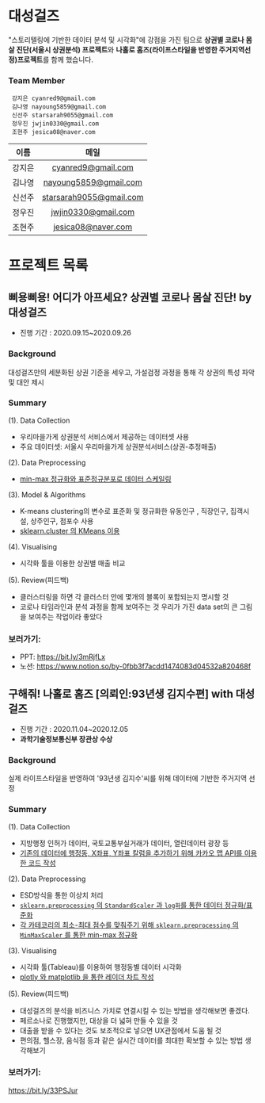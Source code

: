  # 대성걸즈
 "스토리텔링에 기반한 데이터 분석 및 시각화"에 강점을 가진 팀으로 **상권별 코로나 몸살 진단(서울시 상권분석) 프로젝트**와 **나홀로 홈즈(라이프스타일을 반영한 주거지역선정)프로젝트**를 함께 했습니다.    
 
  ### Team Member
 <pre><code> 강지은 cyanred9@gmail.com
 김나영 nayoung5859@gmail.com
 신선주 starsarah9055@gmail.com
 정우진 jwjin0330@gmail.com
 조현주 jesica08@naver.com </code></pre>

| 이름  |      메일      |  
|----------|:-------------:|
 | 강지은 | cyanred9@gmail.com |   
 | 김나영 | nayoung5859@gmail.com |   
 | 신선주 | starsarah9055@gmail.com |   
 | 정우진 | jwjin0330@gmail.com |   
 | 조현주 | jesica08@naver.com |   

# 프로젝트 목록
## 삐용삐용! 어디가 아프세요? 상권별 코로나 몸살 진단! by 대성걸즈      
- 진행 기간 : 2020.09.15~2020.09.26   

### Background
대성걸즈만의 세분화된 상권 기준을 세우고, 가설검정 과정을 통해 각 상권의 특성 파악 및 대안 제시

### Summary
(1). Data Collection
- 우리마을가게 상권분석 서비스에서 제공하는 데이터셋 사용
- 주요 데이터셋: 서울시 우리마을가게 상권분석서비스(상권-추정매출)

(2). Data Preprocessing
- [min-max 정규화와 표준정규분포로 데이터 스케일링](https://github.com/dataitgirls4/team_2/blob/main/%5B%EC%83%81%EA%B6%8C%20%EB%B6%84%EC%84%9D%5D%201.%20preprocessing/%EB%8D%B0%EC%9D%B4%ED%84%B0%ED%91%9C%EC%A4%80%ED%99%94.ipynb)

(3). Model & Algorithms
- K-means clustering의 변수로 표준화 및 정규화한 유동인구 , 직장인구, 집객시설, 상주인구, 점포수 사용 
- [sklearn.cluster 의 KMeans 이용](https://github.com/dataitgirls4/team_2/blob/main/%5B%EC%83%81%EA%B6%8C%20%EB%B6%84%EC%84%9D%5D%202.%20modeling/%EB%B8%94%EB%9F%AD%EB%B3%84_%ED%81%B4%EB%9F%AC%EC%8A%A4%ED%84%B0%EB%A7%81.ipynb)

(4). Visualising
- 시각화 툴을 이용한 상권별 매출 비교

(5). Review(피드백)
- 클러스터링을 하면 각 클러스터 안에 몇개의 블록이 포함되는지 명시할 것
- 코로나 타임라인과 분석 과정을 함께 보여주는 것 우리가 가진 data set의 큰 그림을 보여주는 작업이라 좋았다

### 보러가기:    
- PPT: https://bit.ly/3mRjfLx
- 노션: https://www.notion.so/by-0fbb3f7acdd1474083d04532a820468f


## 구해줘! 나홀로 홈즈 [의뢰인:93년생 김지수편] with 대성걸즈
- 진행 기간 : 2020.11.04~2020.12.05
- **과학기술정보통신부 장관상 수상**


### Background
실제 라이프스타일을 반영하여 '93년생 김지수'씨를 위해 데이터에 기반한 주거지역 선정

### Summary
(1). Data Collection
- 지방행정 인허가 데이터, 국토교통부실거래가 데이터, 열린데이터 광장 등  
- [기존의 데이터에 행정동, X좌표, Y좌표 칼럼을 추가하기 위해 카카오 맵 API를 이용한 코드 작성](https://github.com/dataitgirls4/team_2/blob/main/%5B%EB%82%98%ED%99%80%EB%A1%9C%20%ED%99%88%EC%A6%88%5D%201.%20Preprocessing/%EC%B9%B4%EC%B9%B4%EC%98%A4api_%EC%B9%BC%EB%9F%BC%EC%B6%94%EA%B0%80%ED%95%98%EA%B8%B0.ipynb)

(2). Data Preprocessing
- ESD방식을 통한 이상치 처리
- [`sklearn.preprocessing` 의 `StandardScaler` 과 `log화`를 통한 데이터 정규화/표준화](https://github.com/dataitgirls4/team_2/blob/main/%5B%EB%82%98%ED%99%80%EB%A1%9C%20%ED%99%88%EC%A6%88%5D%201.%20Preprocessing/%EB%8D%B0%EC%9D%B4%ED%84%B0%EC%8A%A4%EC%BC%80%EC%9D%BC%EB%A7%81.ipynb)
- [각 카테코리의 최소-최대 점수를 맞춰주기 위해 `sklearn.preprocessing` 의 `MinMaxScaler` 를 통한 min-max 정규화](https://github.com/dataitgirls4/team_2/blob/main/%5B%EB%82%98%ED%99%80%EB%A1%9C%20%ED%99%88%EC%A6%88%5D%201.%20Preprocessing/%EC%B9%B4%ED%85%8C%EA%B3%A0%EB%A6%AC%EC%A0%90%EC%88%98_minmax%EC%A0%95%EA%B7%9C%ED%99%94.ipynb)

(3). Visualising
- 시각화 툴(Tableau)를 이용하여 행정동별 데이터 시각화
- [plotly 와 matplotlib 을 통한 레이더 차트 작성](https://github.com/dataitgirls4/team_2/blob/main/%5B%EB%82%98%ED%99%80%EB%A1%9C%20%ED%99%88%EC%A6%88%5D%202.%20visualising/%EB%A0%88%EC%9D%B4%EB%8D%94%EC%B0%A8%ED%8A%B8%EC%8B%9C%EA%B0%81%ED%99%94_plotly.ipynb)

(5). Review(피드백)
- 대성걸즈의 분석을 비즈니스 가치로 연결시킬 수 있는 방법을 생각해보면 좋겠다.
- 페르소나로 진행했지만, 대상을 더 넓혀 만들 수 있을 것
- 대출을 받을 수 있다는 것도 보조적으로 넣으면 UX관점에서 도움 될 것
- 편의점, 헬스장, 음식점 등과 같은 실시간 데이터를 최대한 확보할 수 있는 방법 생각해보기


### 보러가기: 
https://bit.ly/33PSJur


